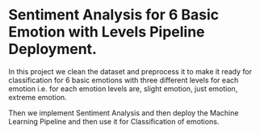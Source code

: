 # Sentiment Analysis for 6 Basic Emotion with Levels Pipeline Deployment. 

In this project we clean the dataset and preprocess it to make it ready for classification for 6 basic emotions with three different levels for each emotion i.e. for each emotion levels are, slight emotion, just emotion, extreme emotion.

Then we implement Sentiment Analysis and then deploy the Machine Learning Pipeline and then use it for Classification of emotions. 
